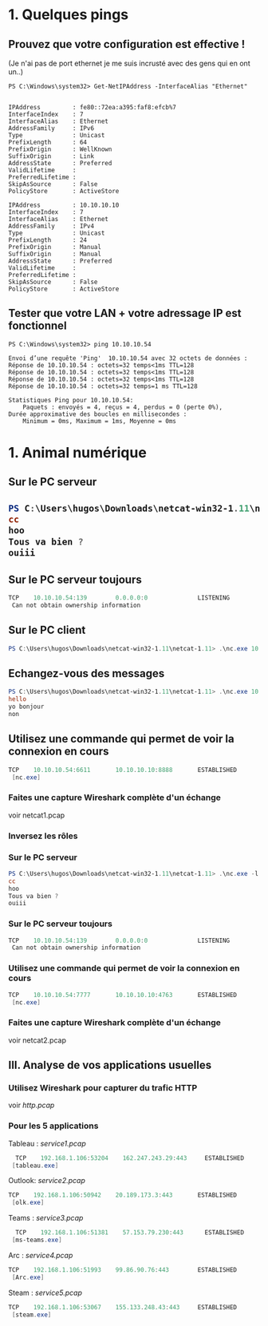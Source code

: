 <H1> 1. Quelques pings </H1>
<H2> Prouvez que votre configuration est effective ! </H2>

(Je n'ai pas de port ethernet je me suis incrusté avec des gens qui en ont un..)

```powersell
PS C:\Windows\system32> Get-NetIPAddress -InterfaceAlias "Ethernet"


IPAddress         : fe80::72ea:a395:faf8:efcb%7
InterfaceIndex    : 7
InterfaceAlias    : Ethernet
AddressFamily     : IPv6
Type              : Unicast
PrefixLength      : 64
PrefixOrigin      : WellKnown
SuffixOrigin      : Link
AddressState      : Preferred
ValidLifetime     :
PreferredLifetime :
SkipAsSource      : False
PolicyStore       : ActiveStore

IPAddress         : 10.10.10.10
InterfaceIndex    : 7
InterfaceAlias    : Ethernet
AddressFamily     : IPv4
Type              : Unicast
PrefixLength      : 24
PrefixOrigin      : Manual
SuffixOrigin      : Manual
AddressState      : Preferred
ValidLifetime     :
PreferredLifetime :
SkipAsSource      : False
PolicyStore       : ActiveStore
```
<H2> Tester que votre LAN + votre adressage IP est fonctionnel </H2>

```powersell
PS C:\Windows\system32> ping 10.10.10.54

Envoi d’une requête 'Ping'  10.10.10.54 avec 32 octets de données :
Réponse de 10.10.10.54 : octets=32 temps<1ms TTL=128
Réponse de 10.10.10.54 : octets=32 temps<1ms TTL=128
Réponse de 10.10.10.54 : octets=32 temps<1ms TTL=128
Réponse de 10.10.10.54 : octets=32 temps=1 ms TTL=128

Statistiques Ping pour 10.10.10.54:
    Paquets : envoyés = 4, reçus = 4, perdus = 0 (perte 0%),
Durée approximative des boucles en millisecondes :
    Minimum = 0ms, Maximum = 1ms, Moyenne = 0ms
```
<H1> 1. Animal numérique </H1>
<H2> Sur le PC serveur <H2>

```powershell
PS C:\Users\hugos\Downloads\netcat-win32-1.11\netcat-1.11> .\nc.exe -l -p 7777
cc
hoo
Tous va bien ?
ouiii
```

<H2> Sur le PC serveur toujours </H2>

```powershell
TCP    10.10.10.54:139        0.0.0.0:0              LISTENING
 Can not obtain ownership information

``` 

<H2> Sur le PC client </H2>

```powershell
PS C:\Users\hugos\Downloads\netcat-win32-1.11\netcat-1.11> .\nc.exe 10.10.10.10 8888
```

<H2>Echangez-vous des messages </H2>

```powershell
PS C:\Users\hugos\Downloads\netcat-win32-1.11\netcat-1.11> .\nc.exe 10.10.10.10 8888
hello
yo bonjour
non
``` 

## Utilisez une commande qui permet de voir la connexion en cours

```powershell 
TCP    10.10.10.54:6611       10.10.10.10:8888       ESTABLISHED
 [nc.exe]
```
### Faites une capture Wireshark complète d'un échange 
voir netcat1.pcap

### Inversez les rôles 
### Sur le PC serveur

```powershell 
PS C:\Users\hugos\Downloads\netcat-win32-1.11\netcat-1.11> .\nc.exe -l -p 7777
cc
hoo
Tous va bien ?
ouiii
```
### Sur le PC serveur toujours

```powershell
TCP    10.10.10.54:139        0.0.0.0:0              LISTENING
 Can not obtain ownership information
```
### Utilisez une commande qui permet de voir la connexion en cours
```powershell 
TCP    10.10.10.54:7777       10.10.10.10:4763       ESTABLISHED
 [nc.exe]
```

### Faites une capture Wireshark complète d'un échange
voir netcat2.pcap

## III. Analyse de vos applications usuelles 

### Utilisez Wireshark pour capturer du trafic HTTP
voir _http.pcap_

### Pour les 5 applications

Tableau : _service1.pcap_

```powershell
  TCP    192.168.1.106:53204    162.247.243.29:443     ESTABLISHED
 [tableau.exe]
``` 

Outlook: _service2.pcap_

``` powershell
TCP    192.168.1.106:50942    20.189.173.3:443       ESTABLISHED
 [olk.exe]
``` 

Teams :  _service3.pcap_

```powershell
  TCP    192.168.1.106:51381    57.153.79.230:443      ESTABLISHED
 [ms-teams.exe]
```

Arc :  _service4.pcap_

```powershell
TCP    192.168.1.106:51993    99.86.90.76:443        ESTABLISHED
 [Arc.exe]
```

Steam : _service5.pcap_

```powershell
TCP    192.168.1.106:53067    155.133.248.43:443     ESTABLISHED
 [steam.exe]
``` 